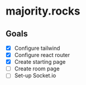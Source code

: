 # majority.rocks

## Goals
- [x] Configure tailwind
- [x] Configure react router
- [x] Create starting page
- [ ] Create room page
- [ ] Set-up Socket.io